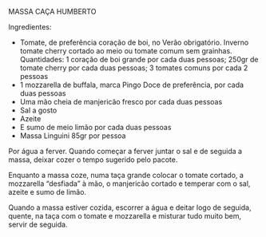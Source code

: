 MASSA CAÇA HUMBERTO

Ingredientes:
- Tomate, de preferência coração de boi, no Verão obrigatório. Inverno tomate cherry cortado ao meio ou
tomate comum sem grainhas. Quantidades: 1 coração de boi grande por cada duas pessoas; 250gr de tomate cherry por cada duas pessoas; 3 tomates comuns por cada 2 pessoas
- 1 mozzarella de buffala, marca Pingo Doce de preferência, por cada duas pessoas
- Uma mão cheia de manjericão fresco por cada duas pessoas
- Sal a gosto
- Azeite
- E sumo de meio limão por cada duas pessoas
- Massa Linguini 85gr por pessoa

Por água a ferver. Quando começar a ferver juntar o sal e de seguida a massa, deixar cozer o tempo sugerido
pelo pacote.

Enquanto a massa coze, numa taça grande colocar o tomate cortado, a mozzarella “desfiada” à mão, o
manjericão cortado e temperar com o sal, azeite e sumo de limão.

Quando a massa estiver cozida, escorrer a água e deitar logo de seguida, quente, na taça com o tomate e
mozzarella e misturar tudo muito bem, servir de seguida.
